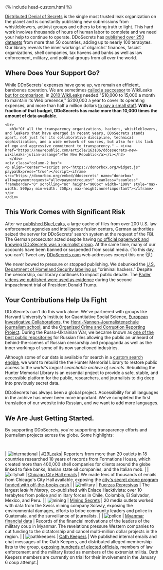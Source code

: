 
{% include head-custom.html %}

[Distributed Denial of Secrets](https://en.wikipedia.org/wiki/Distributed_Denial_of_Secrets) is the single most trusted leak organization on the planet and is constantly publishing new submissions from whistleblowers, activist groups and others to bring truth to light. This hard work involves thousands of hours of human labor to complete and we need your help to continue to operate. DDoSecrets has [published over 250 datasets](https://en.wikipedia.org/wiki/List_of_material_published_by_Distributed_Denial_of_Secrets) from more than 50 countries, adding up to nearly 100 terabytes. Our library reveals the inner workings of oligarchs' finances, fascist organizations, shell companies, tax havens and banks as well as law enforcement, military, and political groups from all over the world.

## Where Does Your Support Go?

<div class="container">
    <div class="column-1 box">While DDoSecrets' expenses have gone up, we remain an efficient, barebones operation. We are sometimes <a href="https://www.wired.com/story/ddosecrets-blueleaks-wikileaks/">called a successor</a> to WikiLeaks <a href="https://www.wired.com/2010/12/wikileaks-spending/"> but for comparison,</a> in <a href="https://www.wsj.com/articles/SB10001424052748704554104575436231926853198">2010 WikiLeaks</a> needed "$10,000 to 15,000 a month to maintain its Web presence," $200,000 a year to cover its operating expenses, and more than half a million dollars <a href="https://www.wired.com/2010/02/wikileaks-budget-woes/">to pay a small staff</a>. <b>With a fraction of that budget, DDoSecrets has make more than 10,000 times the amount of data available.</b>

    <br>
      <h3>"Of all the transparency organizations, hackers, whistleblowers, and leakers that have emerged in recent years, ­­DDoSecrets stands apart, not just for its collaborative discipline, technical sophistication, and a wide network of sources, but also for its lack of ego and aggressive commitment to transparency." — <i><a href="https://newrepublic.com/article/163106/ddossecrets-new-wikileaks-julian-assange">The New Republic</a></i></h3>
      </div>
    <div class="column-2 box">
    <p align="center"><script src="https://donorbox.org/widget.js" paypalExpress="true"></script><iframe src="https://donorbox.org/embed/ddosecrets" name="donorbox" allowpaymentrequest="allowpaymentrequest" seamless="seamless" frameborder="0" scrolling="no" height="900px" width="100%" style="max-width: 500px; min-width: 250px; max-height:none!important"></iframe></p>
    </div>
</div>

## This Work Comes with Significant Risk

After we [published BlueLeaks](https://www.wired.com/2010/02/wikileaks-budget-woes/), a large cache of files from over 200 U.S. law enforcement agencies and intelligence fusion centers, German authorities seized the server for DDoSecrets' search system at the request of the FBI. The German prosecutor acted despite having [no official paperwork and knowing DDoSecrets was a journalist group](https://www.zeit.de/digital/internet/2020-07/blueleaks-ddosecrets-whistleblower-server-beschlagnahmt). At the same time, many of our accounts have been banned or suspended from social media. (To this day, you can't Tweet any [DDoSecrets.com](https://ddosecrets.com/) web addresses except this one 😼.)

We never bowed to pressure or stopped publishing. We debunked the [U.S. Department of Homeland Security labeling us](https://twitter.com/NatSecGeek/status/1538546466242940928) "criminal hackers." Despite the censorship, our library continues to impact public debate. The [Parler videos we published were used as evidence](https://twitter.com/NatSecGeek/status/1538546466242940928) during the second impeachment trial of President Donald Trump.


## Your Contributions Help Us Fight


DDoSecrets can't do this work alone. We've partnered with groups like Harvard University's Institute for Quantitative Social Science, [European Investigative Collaborations](https://en.wikipedia.org/wiki/European_Investigative_Collaborations), the [Henri-Nannen-Journalistenschule journalism school](https://journalistenschule.de/), and the [Organized Crime and Corruption Reporting Project](https://en.wikipedia.org/wiki/Organized_Crime_and_Corruption_Reporting_Project). During the Russo-Ukrainian War, we became known as [one of the best public repositories](https://www.nbcnews.com/tech/security/hackers-flood-internet-say-are-russian-companies-files-rcna21853) for Russian files allowing the public an unheard of behind-the-scenes of Russian censorship and propaganda as well as the inner workings of some of its now sanctioned industries.  


Although some of our data is available for search in a [custom search engine](https://search.ddosecrets.com/data/), we want to rebuild the the Hunter Memorial Library to restore public access to the _world's largest searchable archive of secrets_. Rebuilding the Hunter Memorial Library is an essential project to provide a safe, stable, and accessible platform for the public, researchers, and journalists to dig deep into previously secret data.  


DDoSecrets has always been a global project. Accessibility for all languages in the archive has never been more important. We've completed the first translation of our website into Russian, and we want to add more languages.


## We Are Just Getting Started.

By supporting DDoSecrets, you're supporting transparency efforts and journalism projects across the globe. Some highlights:

<br>

| ![international](/images/banking.png) | [#29Leaks](https://www.occrp.org/en/29leaks/)| Reporters from more than 20 outlets in 18 countries researched 10 years of records from Formations House, which created more than 400,000 shell companies for clients around the globe linked to fake banks, Iranian state oil companies, and the Italian mob. |
| ![cityhall](/images/city_hall.png) | [Chicago City Hall emails](https://chicago.suntimes.com/city-hall/2021/5/10/22428870/chicago-hacked-emails-lori-lightfoot-city-hall-hack-corruption) | We made tens of thousands of emails from Chicago's City Hall available, exposing the [city's secret drone program funded with off-the-books cash](https://chicago.suntimes.com/city-hall/2021/5/11/22425299/cpd-chicago-police-drone-secret-emails-hack-lori-lightfoot-dodsecrets-city-hall).|
| ![military](/images/military.png) |  [Fuerzas Represivas](https://ddosecrets.com/wiki/Estado_Mayor_Conjunto_de_las_Fuerza_Armadas_de_Chile) | The largest *leak in history*, co-published with Enlace Hacktivista: over 10 terabytes from police and military forces in Chile, Colombia, El Salvador, Mexico, and Peru.  |
| ![mining](/images/mining.png) | [Mining Secrets](https://forbiddenstories.org/kiosk/mining-secrets-all-the-articles/) | 20 media outlets worked with data from the Swiss mining company Solway, exposing the environmental damages, efforts to bribe community leaders and police in Guatemala, and the surveillance of journalists. |
| ![police](/images/police.png) | [Myanmar financial data](https://myanmar-now.org/en/news/generals-set-to-lose-tens-of-millions-of-dollars-as-total-suspends-yadana-gas-pipeline-dividend) | Records of the financial motivations of the leaders of the military coup in Myanmar. The revelations pressure Western companies to cut funding to the dictatorship and cancel multi-million dollar projects in the region. |
| ![oathkeepers](/images/oathkeepers.png) | [Oath Keepers](https://www.usatoday.com/story/news/politics/2022/10/16/jan-6-oath-keepers-trial-extremist-groups/10484800002/) | We published internal emails and chat messages of the Oath Keepers, and distributed alleged membership lists to the group, [exposing hundreds of elected officials](https://www.vanityfair.com/news/2022/09/oath-keepers-leak-membership-rolls), members of law enforcement and the military listed as members of the extremist militia. Oath Keepers members are currently on trial for their involvement in the January 6 coup attempt.|
